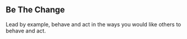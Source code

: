 ## Be The Change

Lead by example, behave and act in the ways you would like others to behave and act.
